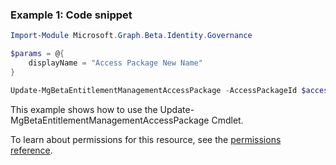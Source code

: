 ### Example 1: Code snippet

```powershellImport-Module Microsoft.Graph.Beta.Identity.Governance

$params = @{
	displayName = "Access Package New Name"
}

Update-MgBetaEntitlementManagementAccessPackage -AccessPackageId $accessPackageId -BodyParameter $params
```
This example shows how to use the Update-MgBetaEntitlementManagementAccessPackage Cmdlet.
To learn about permissions for this resource, see the [permissions reference](/graph/permissions-reference).

